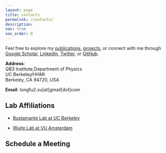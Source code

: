 ```yaml
---
layout: page
title: contacts
permalink: /contacts/
description: 
nav: true
nav_order: 8
---
```

Feel free to explore my [publications](/publications/), [projects](/projects/), or connect with me through [Google Scholar](https://scholar.google.com/citations?user=lkZwOH0AAAAJ&hl=en), [LinkedIn](https://www.linkedin.com/in/longfuxu/), [Twitter](https://x.com/longfu_xu), or [GitHub](https://github.com/longfuxu).

**Address**:  
QB3 Institute,Department of Physics  
UC Berkeley/HHMI  
Berkeley, CA 94720, USA

**Email**: longfu2.xu[at]gmail[dot]com

## Lab Affiliations

- [Bustamante Lab at UC Berkeley](http://bustamante.berkeley.edu)

- [Wuite Lab at VU Amsterdam](https://www.gijswuite.com/)

## Schedule a Meeting

<!-- Google Calendar Appointment Scheduling begin -->
<link href="https://calendar.google.com/calendar/scheduling-button-script.css" rel="stylesheet">
<script src="https://calendar.google.com/calendar/scheduling-button-script.js" async></script>
<script>
(function() {
  var target = document.currentScript;
  window.addEventListener('load', function() {
    calendar.schedulingButton.load({
      url: 'https://calendar.google.com/calendar/appointments/schedules/AcZssZ3RwS31ye6YPjBWiIJVt-t44HR0eIpXM7ftdhc7ViLbW-WScdC7wKupnayo0jBGpbAaHYVuOSTz?gv=true',
      color: '#039BE5',
      label: 'Book an appointment',
      target,
    });
  });
})();
</script>
<!-- end Google Calendar Appointment Scheduling -->
